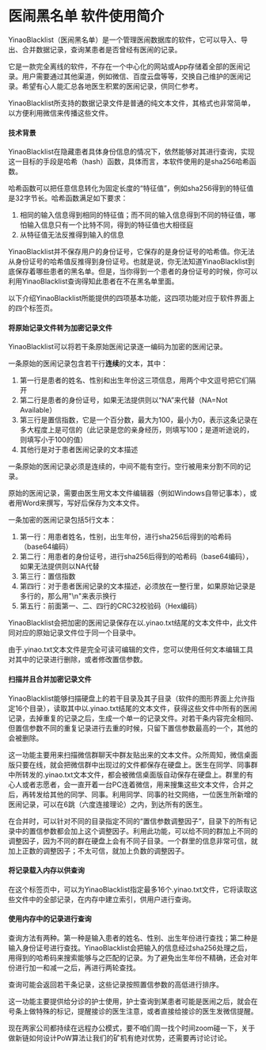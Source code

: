 # 医闹黑名单 软件使用简介

YinaoBlacklist（医闹黑名单）是一个管理医闹数据库的软件，它可以导入、导出、合并数据记录，查询某患者是否曾经有医闹的记录。

它是一款完全离线的软件，不存在一个中心化的网站或App存储着全部的医闹记录。用户需要通过其他渠道，例如微信、百度云盘等等，交换自己维护的医闹记录。希望有心人能汇总各地医生积累的医闹记录，供同仁参考。

YinaoBlacklist所支持的数据记录文件是普通的纯文本文件，其格式也非常简单，以方便利用微信来传播这些文件。

#### 技术背景

YinaoBlacklist在隐藏患者具体身份信息的情况下，依然能够对其进行查询，实现这一目标的手段是哈希（hash）函数，具体而言，本软件使用的是sha256哈希函数。

哈希函数可以把任意信息转化为固定长度的“特征值”，例如sha256得到的特征值是32字节长。哈希函数满足如下要求：

1. 相同的输入信息得到相同的特征值；而不同的输入信息得到不同的特征值，哪怕输入信息只有一个比特不同，得到的特征值也大相径庭
2. 从特征值无法反推得到输入的信息

YinaoBlacklist并不保存用户的身份证号，它保存的是身份证号的哈希值。你无法从身份证号的哈希值反推得到身份证号。也就是说，你无法知道YinaoBlacklist到底保存着哪些患者的黑名单。但是，当你得到一个患者的身份证号的时候，你可以利用YinaoBlacklist查询得知此患者在不在黑名单里面。



以下介绍YinaoBlacklist所能提供的四项基本功能，这四项功能对应于软件界面上的四个标签页。

#### 将原始记录文件转为加密记录文件

YinaoBlacklist可以将若干条原始医闹记录逐一编码为加密的医闹记录。



一条原始的医闹记录包含若干行**连续**的文本，其中：

1. 第一行是患者的姓名、性别和出生年份这三项信息，用两个中文逗号把它们隔开
2. 第二行是患者的身份证号，如果无法提供则以“NA”来代替（NA=Not Available）
3. 第三行是置信指数，它是一个百分数，最大为100，最小为0，表示这条记录在多大程度上是可信的（此记录是您的亲身经历，则填写100；是道听途说的，则填写小于100的值）
4. 其他行是对于患者医闹记录的文本描述

一条原始的医闹记录必须是连续的，中间不能有空行。空行被用来分割不同的记录。

原始的医闹记录，需要由医生用文本文件编辑器（例如Windows自带记事本），或者用Word来撰写，写好后保存为文本文件。



一条加密的医闹记录包括5行文本：

1. 第一行：用患者姓名，性别，出生年份，进行sha256后得到的哈希码（base64编码）
2. 第二行：用患者的身份证号，进行sha256后得到的哈希码（base64编码），如果无法提供则以NA代替
3. 第三行：置信指数
4. 第四行：对于患者医闹记录的文本描述，必须放在一整行里，如果原始记录是多行的，那么用"\n"来表示换行
5. 第五行：前面第一、二、四行的CRC32校验码（Hex编码）



YinaoBlacklist会把加密的医闹记录保存在以.yinao.txt结尾的文本文件中，此文件同对应的原始记录文件位于同一个目录中。

由于.yinao.txt文本文件是完全可读可编辑的文件，您可以使用任何文本编辑工具对其中的记录进行删除，或者修改置信参数。

#### 扫描并且合并加密记录文件

YinaoBlacklist能够扫描硬盘上的若干目录及其子目录（软件的图形界面上允许指定16个目录），读取其中以.yinao.txt结尾的文本文件，获得这些文件中所有的医闹记录，去掉重复的记录之后，生成一个单一的记录文件。对若干条内容完全相同、但置信参数不同的重复记录进行去重的时候，只留下置信参数最高的一个，其他的会被删除。

这一功能主要用来扫描微信群聊天中群友贴出来的文本文件。众所周知，微信桌面版只要在线，就会把微信群中出现过的文件都保存在硬盘上。医生在同学、同事群中所转发的.yinao.txt文本文件，都会被微信桌面版自动保存在硬盘上。群里的有心人或者志愿者，会一直开着一台PC连着微信，用来搜集这些文本文件，合并之后，再转发给其他的同学、同事。利用同学、同事的社交网络，一位医生所新增的医闹记录，可以在6跳（六度连接理论）之内，到达所有的医生。

在合并时，可以针对不同的目录指定不同的“置信参数调整因子”，目录下的所有记录中的置信参数都会加上这个调整因子。利用此功能，可以给不同的群加上不同的调整因子，因为不同的群在硬盘上会有不同子目录。一个群里的信息非常可信，就加上正数的调整因子；不太可信，就加上负数的调整因子。



#### 将记录载入内存以供查询

在这个标签页中，可以为YinaoBlacklist指定最多16个.yinao.txt文件，它将读取这些文件中的全部记录，在内存中建立索引，供用户进行查询。



#### 使用内存中的记录进行查询

查询方法有两种。第一种是输入患者的姓名、性别、出生年份进行查找；第二种是输入身份证号进行查找。YinaoBlacklist会把输入的信息经过sha256处理之后，用得到的哈希码来搜索能够与之匹配的记录。为了避免出生年份不精确，还会对年份进行加一和减一之后，再进行两轮查找。

查询可能会返回若干条记录，这些记录按照置信参数的高低进行排序。

这一功能主要提供给分诊的护士使用，护士查询到某患者可能是医闹之后，就会在号条上做特殊的标记，提醒接诊的医生注意，或者直接给接诊的医生发微信提醒。





现在两家公司都持续在远程办公模式，要不咱们周一找个时间zoom碰一下，关于做新链如何设计PoW算法让我们的矿机有绝对优势，还需要再讨论讨论。